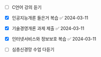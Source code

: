 - [ ] C언어 강의 듣기 
- [x] 인공지능개론 들은거 복습 ✅ 2024-03-11
- [x] 기술경영개론 과제 제출 ✅ 2024-03-11
- [x] 인터넷서비스와 정보보호 복습 ✅ 2024-03-11
- [ ] 심층신경망 수업 다듣기 

